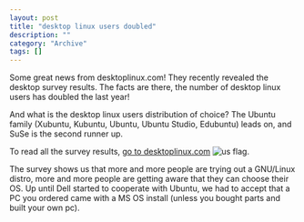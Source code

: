 ```yaml
--- 
layout: post 
title: "desktop linux users doubled"
description: ""
category: "Archive"
tags: []
---  
```

<p>Some great news from desktoplinux.com! They recently revealed the desktop survey results. The facts are there, the number of desktop linux users has doubled the last year!</p> <p>And what is the desktop linux users distribution of choice? The Ubuntu family (Xubuntu, Kubuntu, Ubuntu, Ubuntu Studio, Edubuntu) leads on, and SuSe is the second runner up.</p> <p>To read all the survey results, <a href="http://www.desktoplinux.com/news/NS8454912761.html">go to desktoplinux.com</a> <img src="http://cdn.umedia.no/img/flag/us.png" alt="us flag"/>.</p> <p>The survey shows us that more and more people are trying out a GNU/Linux distro, more and more people are getting aware that they can choose their OS. Up until Dell started to cooperate with Ubuntu, we had to accept that a PC you ordered came with a MS OS install (unless you bought parts and built your own pc). </p>